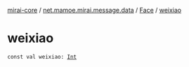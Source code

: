 [mirai-core](../../index.md) / [net.mamoe.mirai.message.data](../index.md) / [Face](index.md) / [weixiao](./weixiao.md)

# weixiao

`const val weixiao: `[`Int`](https://kotlinlang.org/api/latest/jvm/stdlib/kotlin/-int/index.html)